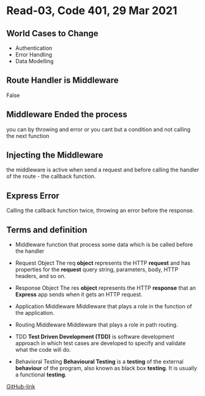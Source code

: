 # Read-03, Code 401, 29 Mar 2021

## World Cases to Change

- Authentication
- Error Handling
- Data Modelling

## Route Handler is Middleware

False

## Middleware Ended the process

you can by throwing and error or you cant but a condition and not calling the next function

## Injecting the Middleware

the middleware is active when send a request and before calling the handler of the route - the callback function.

## Express Error

Calling the callback function twice, throwing an error before the response.

## Terms and definition

- Middleware
  function that process some data which is be called before the handler

- Request Object
  The req **object** represents the HTTP **request** and has properties for the **request** query string, parameters, body, HTTP headers, and so on.

- Response Object
  The res **object** represents the HTTP **response** that an **Express** app sends when it gets an HTTP request.
- Application Middleware
  Middleware that plays a role in the function of the application.

- Routing Middleware
  Middleware that plays a role in path routing.

- TDD
  **Test Driven Development (TDD)** is software development approach in which test cases are developed to specify and validate what the code will do.

- Behavioral Testing
  **Behavioural Testing** is a **testing** of the external **behaviour** of the program, also known as black box **testing**. It is usually a functional **testing**.

[GitHub-link](https://omar-tarawneh.github.io/reading-notes/reading-notes-code401/read-03)
